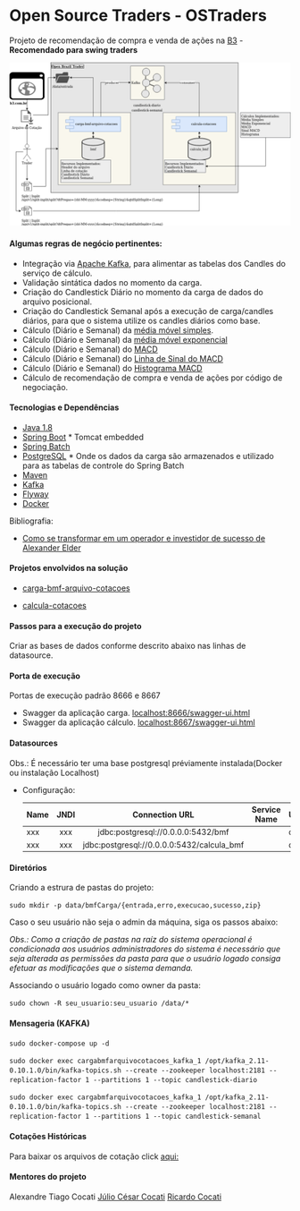 # Open Source Traders - OSTraders
Projeto de recomendação de compra e venda de ações na [B3](http://www.b3.com.br/pt_br/) - **Recomendado para swing traders**

![](./images/openSourceTraders.png?raw=true)

#### Algumas regras de negócio pertinentes:
* Integração via [Apache Kafka](https://kafka.apache.org/), para alimentar as tabelas dos Candles do serviço de cálculo.
* Validação sintática dados no momento da carga.
* Criação do Candlestick Diário no momento da carga de dados do arquivo posicional.
* Criação do Candlestick Semanal após a execução de carga/candles diários, para que o sistema utilize os candles diários como base.
* Cálculo (Diário e Semanal) da [média móvel simples](https://pt.wikipedia.org/wiki/M%C3%A9dia_m%C3%B3vel).
* Cálculo (Diário e Semanal) da [média móvel exponencial](https://pt.wikipedia.org/wiki/M%C3%A9dia_m%C3%B3vel)
* Cálculo (Diário e Semanal) do [MACD](https://pt.wikipedia.org/wiki/MACD)
* Cálculo (Diário e Semanal) do [Linha de Sinal do MACD](https://www.bussoladoinvestidor.com.br/macd-convergencia-divergencia/)
* Cálculo (Diário e Semanal) do [Histograma MACD](https://www.tradergrafico.com.br/www/newsletter/?Data=31/12/2007)
* Cálculo de recomendação de compra e venda de ações por código de negociação.


#### Tecnologias e Dependências

* [Java 1.8](http://www.oracle.com/technetwork/pt/java/javase/downloads/jdk8-downloads-2133151.html)
* [Spring Boot](https://projects.spring.io/spring-boot/) * Tomcat embedded
* [Spring Batch](https://projects.spring.io/spring-batch/)
* [PostgreSQL](https://www.postgresql.org/) * Onde os dados da carga são armazenados e 
utilizado para as tabelas de controle do Spring Batch
* [Maven](https://maven.apache.org/)
* [Kafka](https://kafka.apache.org/)
* [Flyway](https://flywaydb.org/)
* [Docker](https://docs.docker.com/)

Bibliografia:
* [Como se transformar em um operador e investidor de sucesso de Alexander Elder](https://www.amazon.com.br/Como-transformar-operador-investidor-sucesso/dp/8550801097)

#### Projetos envolvidos na solução

* [carga-bmf-arquivo-cotacoes](https://github.com/ostraders/carga-bmf-arquivo-cotacoes)

* [calcula-cotacoes](https://github.com/ostraders/calcula-cotacoes)


#### Passos para a execução do projeto

Criar as bases de dados conforme descrito abaixo nas linhas de datasource.

#### Porta de execução
Portas de execução padrão 8666 e 8667 

* Swagger da aplicação carga. [localhost:8666/swagger-ui.html](localhost:8666/swagger-ui.html)
* Swagger da aplicação cálculo. [localhost:8667/swagger-ui.html](localhost:8667/swagger-ui.html)

#### Datasources

Obs.: É necessário ter uma base postgresql préviamente instalada(Docker ou instalação Localhost)

* Configuração:

    | Name         | JNDI       | Connection URL                                            | Service Name 			| User 			 | Pass 		    |
    | -------      |:----:      |:-------------:                                            |:-------------:		|:---------- |:---------:   |
    | xxx          | xxx        |jdbc:postgresql://0.0.0.0:5432/bmf                         |                   | dbbmf      | dbbmf        |
    | xxx          | xxx        |jdbc:postgresql://0.0.0.0:5432/calcula_bmf                 |                   | dbbmf      | dbbmf        |

#### Diretórios

Criando a estrura de pastas do projeto:

`sudo mkdir -p data/bmfCarga/{entrada,erro,execucao,sucesso,zip}`

Caso o seu usuário não seja o admin da máquina, siga os passos abaixo:

_Obs.: Como a criação de pastas na raíz do sistema operacional é condicionada aos usuários administradores do sistema é necessário que seja alterada as permissões da pasta para que o usuário logado consiga efetuar as modificações que o sistema demanda._

Associando o usuário logado como owner da pasta:

`sudo chown -R seu_usuario:seu_usuario /data/*`

#### Mensageria (KAFKA)

`sudo docker-compose up -d`

`sudo docker exec cargabmfarquivocotacoes_kafka_1 /opt/kafka_2.11-0.10.1.0/bin/kafka-topics.sh --create --zookeeper localhost:2181 --replication-factor 1 --partitions 1 --topic candlestick-diario`

`sudo docker exec cargabmfarquivocotacoes_kafka_1 /opt/kafka_2.11-0.10.1.0/bin/kafka-topics.sh --create --zookeeper localhost:2181 --replication-factor 1 --partitions 1 --topic candlestick-semanal`

#### Cotações Históricas

Para baixar os arquivos de cotação click [aqui:](http://www.b3.com.br/pt_br/market-data-e-indices/servicos-de-dados/market-data/historico/mercado-a-vista/series-historicas/)

#### Mentores do projeto
Alexandre Tiago Cocati
[Júlio César Cocati](https://www.linkedin.com/in/juliococati/)
[Ricardo Cocati](https://www.linkedin.com/in/ricardococati/)

